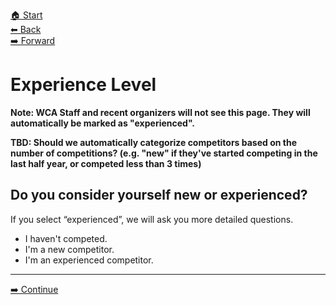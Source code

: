 [🏠 Start](./index.md)  
[⬅ Back](./index.md)  
[️➡️ Forward](./2-competitions.md)

# Experience Level

**Note: WCA Staff and recent organizers will not see this page. They will automatically be marked as "experienced".**

**TBD: Should we automatically categorize competitors based on the number of competitions? (e.g. "new" if they've started competing in the last half year, or competed less than 3 times)**

## Do you consider yourself new or experienced?

If you select “experienced”, we will ask you more detailed questions.

- I haven't competed.
- I'm a new competitor.
- I'm an experienced competitor.

<hr>

[➡️ Continue](./2-competitions.md)
